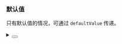 ### 默认值

只有默认值的情况，可通过 `defaultValue` 传递。

<div class="cell-demo vp-raw">
  <yc-time-picker
    defaultValue="18:24:23"
    style="width: 194px; marginRight: 24px; marginBottom: 24px"
  />
  <yc-time-picker
    type="time-range"
    :defaultValue="['09:24:53', '18:44:33']"
    style="width: 252px; marginBottom: 24px"
  />
</div>

<details>
<summary>
 <button class="code-btn"  >
    <icon-code />
 </button>
</summary>

```vue
<template>
  <yc-time-picker
    defaultValue="18:24:23"
    style="width: 194px; marginRight: 24px; marginBottom: 24px" />
  <yc-time-picker
    type="time-range"
    :defaultValue="['09:24:53', '18:44:33']"
    style="width: 252px; marginBottom: 24px" />
</template>
```

</details>
